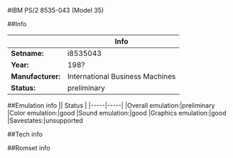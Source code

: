 #IBM PS/2 8535-043 (Model 35)

##Info

||Info|
|-----|-----|
|**Setname:**|i8535043
|**Year:**|198?
|**Manufacturer:**|International Business Machines
|**Status:**|preliminary

##Emulation info
|| Status |
|-----|-----|
|Overall emulation:|preliminary
|Color emulation:|good
|Sound emulation:|good
|Graphics emulation:|good
|Savestates:|unsupported

##Tech info

##Romset info

<!--- START OF EDITED COMMENT DO NOT TOUCH TEXT ABOVE-->
